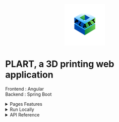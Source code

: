 <div align="center">
<img height="130px" width="130px" src="./src/assets/images/Logo.png">
</div>
  
# PLART, a 3D printing web application

Frontend : Angular
<br>
Backend : Spring Boot

<details>
  <summary>Pages Features</summary>

  ### Home

  - Images swiper with dynamic descriptions
  - Animated website stats with go to connect, user or objects pages when clicked

  ### Objects

  - Search object or filter objects by category
  - See objects with a rotating card animation
  - Download the 3D printable file of any object 

  ### Connect

  - Register with email confirmation
  - Login with form control and failure animation
  - Logout is available on any page once logged in

  ### User

  - Login needed to view this page
  - Modify or delete your account (delete needs confirmation)
  - See your objects and download them
  - Add an object with a file and optionnal image
  - Modify or delete your objects (delete needs confirmation)

  ### Messages

  - Login needed to view this page
  - Search user
  - See messages and messages number per user
  - Send, modify or delete a message

  ### Admin

  - Admin role needed to view this page
  - Search user, object or message
  - See all users, objects or messages
  - Delete user, object or message

</details>

<details>
  <summary>Run Locally</summary>

  ### Clone the project

  ```bash
    git clone https://github.com/Brice150/PLART.git
  ```

  ### Go to backend directory 
    --> Run application on Intellij

  ### Install dependencies

  ```bash
    npm install
  ```

  ### Start the server

  ```bash
    ng serve -o
  ```

</details>  

<details>
  <summary>API Reference</summary>

  <details>
  <summary>Connection</summary>

  ### Register

  ```http
    POST /registration
  ```

  ### Confirm email

  ```http
    GET /registration/confirm
  ```

  ### Login

  ```http
    GET /login
  ```

  ### Logout

  ```http
    GET /logout
  ```

  </details> 

  <details>
  <summary>Admin</summary>

  ### Get all users

  ```http
    GET /admin/user/all
  ```

  ### Delete user

  ```http
    DELETE /admin/user/${email}
  ```

  ### Get all messages

  ```http
    GET /admin/message/all
  ```

  ### Delete message

  ```http
    DELETE /admin/message/${messageId}
  ```

  ### Delete object

  ```http
    DELETE /admin/object/${messageId}
  ```

  </details> 

  <details>
  <summary>User</summary>

  ### Get all users

  ```http
    GET /user/all
  ```

  ### Get connected user

  ```http
    GET /user
  ```

  ### Get user by id

  ```http
    GET /user/${userId}
  ```

  ### Update user

  ```http
    PUT /user
  ```

  ### Delete user

  ```http
    DELETE /user/${email}
  ```

  </details> 

  <details>
  <summary>Message</summary>

  ### Get message by id

  ```http
    GET /message/${messageId}
  ```

  ### Add message

  ```http
    POST /message
  ```

  ### Update message

  ```http
    PUT /message
  ```

  ### Delete message

  ```http
    DELETE /message/${messageId}
  ```

  </details> 

  <details>
  <summary>Object</summary>

  ### Get all objects

  ```http
    GET /object/all
  ```

  ### Get object by id

  ```http
    GET /object/${objectId}
  ```

  ### Add object

  ```http
    POST /object
  ```

  ### Update object

  ```http
    PUT /object
  ```

  ### Delete object

  ```http
    DELETE /object/${objectId}
  ```

  ### Upload object image

  ```http
    POST /object/image
  ```

  ### Get object image

  ```http
    GET /object/image/${imageName}
  ```

  ### Upload object file

  ```http
    POST /object/file
  ```

  ### Get object file

  ```http
    GET /object/file/${fileName}
  ```

  </details> 

  <details>
  <summary>Stats</summary>

  ### Get users number

  ```http
    GET /stats/users
  ```

  ### Get creaters number

  ```http
    GET /stats/creaters
  ```

  ### Get objects number

  ```http
    GET /stats/objects
  ```

  </details> 

</details> 